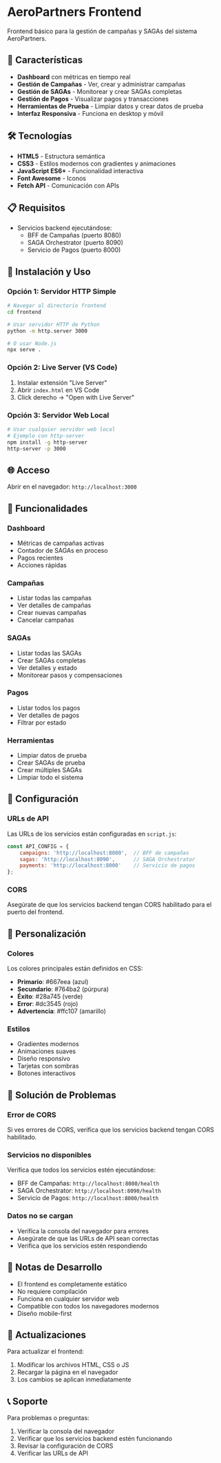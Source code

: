 # AeroPartners Frontend

Frontend básico para la gestión de campañas y SAGAs del sistema AeroPartners.

## 🚀 Características

- **Dashboard** con métricas en tiempo real
- **Gestión de Campañas** - Ver, crear y administrar campañas
- **Gestión de SAGAs** - Monitorear y crear SAGAs completas
- **Gestión de Pagos** - Visualizar pagos y transacciones
- **Herramientas de Prueba** - Limpiar datos y crear datos de prueba
- **Interfaz Responsiva** - Funciona en desktop y móvil

## 🛠️ Tecnologías

- **HTML5** - Estructura semántica
- **CSS3** - Estilos modernos con gradientes y animaciones
- **JavaScript ES6+** - Funcionalidad interactiva
- **Font Awesome** - Iconos
- **Fetch API** - Comunicación con APIs

## 📋 Requisitos

- Servicios backend ejecutándose:
  - BFF de Campañas (puerto 8080)
  - SAGA Orchestrator (puerto 8090)
  - Servicio de Pagos (puerto 8000)

## 🚀 Instalación y Uso

### Opción 1: Servidor HTTP Simple
```bash
# Navegar al directorio frontend
cd frontend

# Usar servidor HTTP de Python
python -m http.server 3000

# O usar Node.js
npx serve .
```

### Opción 2: Live Server (VS Code)
1. Instalar extensión "Live Server"
2. Abrir `index.html` en VS Code
3. Click derecho → "Open with Live Server"

### Opción 3: Servidor Web Local
```bash
# Usar cualquier servidor web local
# Ejemplo con http-server
npm install -g http-server
http-server -p 3000
```

## 🌐 Acceso

Abrir en el navegador: `http://localhost:3000`

## 📱 Funcionalidades

### Dashboard
- Métricas de campañas activas
- Contador de SAGAs en proceso
- Pagos recientes
- Acciones rápidas

### Campañas
- Listar todas las campañas
- Ver detalles de campañas
- Crear nuevas campañas
- Cancelar campañas

### SAGAs
- Listar todas las SAGAs
- Crear SAGAs completas
- Ver detalles y estado
- Monitorear pasos y compensaciones

### Pagos
- Listar todos los pagos
- Ver detalles de pagos
- Filtrar por estado

### Herramientas
- Limpiar datos de prueba
- Crear SAGAs de prueba
- Crear múltiples SAGAs
- Limpiar todo el sistema

## 🔧 Configuración

### URLs de API
Las URLs de los servicios están configuradas en `script.js`:

```javascript
const API_CONFIG = {
    campaigns: 'http://localhost:8080',  // BFF de campañas
    sagas: 'http://localhost:8090',      // SAGA Orchestrator
    payments: 'http://localhost:8000'    // Servicio de pagos
};
```

### CORS
Asegúrate de que los servicios backend tengan CORS habilitado para el puerto del frontend.

## 🎨 Personalización

### Colores
Los colores principales están definidos en CSS:
- **Primario**: #667eea (azul)
- **Secundario**: #764ba2 (púrpura)
- **Éxito**: #28a745 (verde)
- **Error**: #dc3545 (rojo)
- **Advertencia**: #ffc107 (amarillo)

### Estilos
- Gradientes modernos
- Animaciones suaves
- Diseño responsivo
- Tarjetas con sombras
- Botones interactivos

## 🐛 Solución de Problemas

### Error de CORS
Si ves errores de CORS, verifica que los servicios backend tengan CORS habilitado.

### Servicios no disponibles
Verifica que todos los servicios estén ejecutándose:
- BFF de Campañas: `http://localhost:8080/health`
- SAGA Orchestrator: `http://localhost:8090/health`
- Servicio de Pagos: `http://localhost:8000/health`

### Datos no se cargan
- Verifica la consola del navegador para errores
- Asegúrate de que las URLs de API sean correctas
- Verifica que los servicios estén respondiendo

## 📝 Notas de Desarrollo

- El frontend es completamente estático
- No requiere compilación
- Funciona en cualquier servidor web
- Compatible con todos los navegadores modernos
- Diseño mobile-first

## 🔄 Actualizaciones

Para actualizar el frontend:
1. Modificar los archivos HTML, CSS o JS
2. Recargar la página en el navegador
3. Los cambios se aplican inmediatamente

## 📞 Soporte

Para problemas o preguntas:
1. Verificar la consola del navegador
2. Verificar que los servicios backend estén funcionando
3. Revisar la configuración de CORS
4. Verificar las URLs de API
